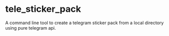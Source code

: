 # tele_sticker_pack
A command line tool to create a telegram sticker pack from a local directory using pure telegram api.
